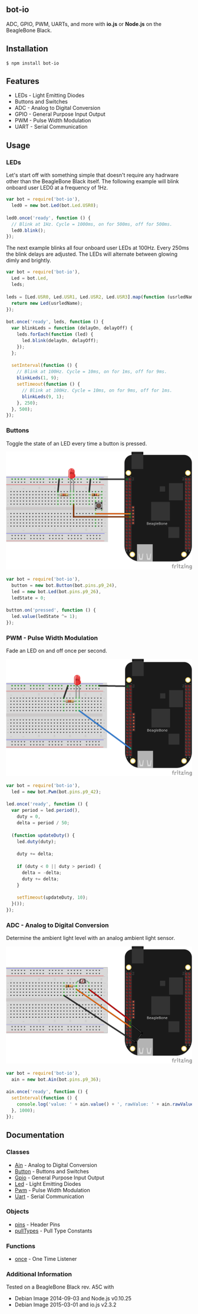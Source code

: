 ## bot-io

ADC, GPIO, PWM, UARTs, and more with **io.js** or **Node.js** on the BeagleBone
Black.

## Installation

    $ npm install bot-io

## Features

 * LEDs - Light Emitting Diodes
 * Buttons and Switches
 * ADC - Analog to Digital Conversion
 * GPIO - General Purpose Input Output
 * PWM - Pulse Width Modulation
 * UART - Serial Communication

## Usage

### LEDs

Let's start off with something simple that doesn't require any hadrware other
than the BeagleBone Black itself. The following example will blink onboard user
LED0 at a frequency of 1Hz.

```js
var bot = require('bot-io'),
  led0 = new bot.Led(bot.Led.USR0);

led0.once('ready', function () {
  // Blink at 1Hz. Cycle = 1000ms, on for 500ms, off for 500ms.
  led0.blink();
});
```

The next example blinks all four onboard user LEDs at 100Hz. Every 250ms the
blink delays are adjusted. The LEDs will alternate between glowing dimly and
brightly.

```js
var bot = require('bot-io'),
  Led = bot.Led,
  leds;

leds = [Led.USR0, Led.USR1, Led.USR2, Led.USR3].map(function (usrledName) {
  return new Led(usrledName);
});

bot.once('ready', leds, function () {
  var blinkLeds = function (delayOn, delayOff) {
    leds.forEach(function (led) {
      led.blink(delayOn, delayOff);
    });
  };

  setInterval(function () {
    // Blink at 100Hz. Cycle = 10ms, on for 1ms, off for 9ms.
    blinkLeds(1, 9);
    setTimeout(function () {
      // Blink at 100Hz. Cycle = 10ms, on for 9ms, off for 1ms.
      blinkLeds(9, 1);
    }, 250);
  }, 500);
});
```

### Buttons

Toggle the state of an LED every time a button is pressed.

<img src="https://github.com/fivdi/bot-io/raw/master/example/button-and-led.png">

```js
var bot = require('bot-io'),
  button = new bot.Button(bot.pins.p9_24),
  led = new bot.Led(bot.pins.p9_26),
  ledState = 0;

button.on('pressed', function () {
  led.value(ledState ^= 1);
});
```

### PWM - Pulse Width Modulation

Fade an LED on and off once per second.

<img src="https://github.com/fivdi/bot-io/raw/master/example/pwm.png">

```js
var bot = require('bot-io'),
  led = new bot.Pwm(bot.pins.p9_42);

led.once('ready', function () {
  var period = led.period(),
    duty = 0,
    delta = period / 50;

  (function updateDuty() {
    led.duty(duty);

    duty += delta;

    if (duty < 0 || duty > period) {
      delta = -delta;
      duty += delta;
    }

    setTimeout(updateDuty, 10);
  }());
});
```

### ADC - Analog to Digital Conversion

Determine the ambient light level with an analog ambient light sensor.

<img src="https://github.com/fivdi/bot-io/raw/master/example/adc.png">

```js
var bot = require('bot-io'),
  ain = new bot.Ain(bot.pins.p9_36);

ain.once('ready', function () {
  setInterval(function () {
    console.log('value: ' + ain.value() + ', rawValue: ' + ain.rawValue());
  }, 1000);
});
```

## Documentation

### Classes

- [Ain](https://github.com/fivdi/bot-io/blob/master/doc/ain.md) - Analog to Digital Conversion
- [Button](https://github.com/fivdi/bot-io/blob/master/doc/button.md) - Buttons and Switches
- [Gpio](https://github.com/fivdi/bot-io/blob/master/doc/gpio.md) - General Purpose Input Output
- [Led](https://github.com/fivdi/bot-io/blob/master/doc/led.md) - Light Emitting Diodes
- [Pwm](https://github.com/fivdi/bot-io/blob/master/doc/pwm.md) - Pulse Width Modulation
- [Uart](https://github.com/fivdi/bot-io/blob/master/doc/uart.md) - Serial Communication

### Objects

- [pins](https://github.com/fivdi/bot-io/blob/master/doc/pins.md) - Header Pins
- [pullTypes](https://github.com/fivdi/bot-io/blob/master/doc/pulltypes.md) - Pull Type Constants

### Functions

- [once](https://github.com/fivdi/bot-io/blob/master/doc/once.md) - One Time Listener

### Additional Information

Tested on a BeagleBone Black rev. A5C with

 * Debian Image 2014-09-03 and Node.js v0.10.25
 * Debian Image 2015-03-01 and io.js v2.3.2

